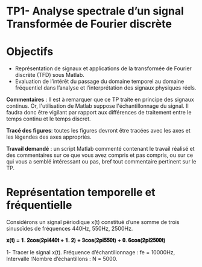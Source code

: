 # TP1- Analyse spectrale d’un signal Transformée de Fourier discrète
# Objectifs 
 - Représentation de signaux et applications de la transformée de Fourier discrète
(TFD) sous Matlab. 
- Evaluation de l’intérêt du passage du domaine temporel au domaine fréquentiel 
dans l’analyse et l’interprétation des signaux physiques réels.

 **Commentaires** : Il est à remarquer que ce TP traite en principe des signaux continus. 
Or, l'utilisation de Matlab suppose l'échantillonnage du signal. Il faudra donc être 
vigilant par rapport aux différences de traitement entre le temps continu et le temps 
discret.

 **Tracé des figures**: toutes les figures devront être tracées avec les axes et les 
légendes des axes appropriés.

 **Travail demandé** : un script Matlab commenté contenant le travail réalisé et des
commentaires sur ce que vous avez compris et pas compris, ou sur ce qui vous a 
semblé intéressant ou pas, bref tout commentaire pertinent sur le TP.
# Représentation temporelle et fréquentielle 
Considérons un signal périodique x(t) constitué d’une somme de trois sinusoïdes de 
fréquences 440Hz, 550Hz, 2500Hz.

**𝐱(𝐭) = 𝟏. 𝟐𝐜𝐨𝐬(𝟐𝐩𝐢𝟒𝟒𝟎𝐭 + 𝟏. 𝟐) + 𝟑𝐜𝐨𝐬(𝟐𝐩𝐢𝟓𝟓𝟎𝐭) + 𝟎. 𝟔𝐜𝐨𝐬(𝟐𝐩𝐢𝟐𝟓𝟎𝟎𝐭)**

1- Tracer le signal x(t). Fréquence d’échantillonnage : fe = 10000Hz, Intervalle :Nombre d’échantillons : N = 5000.

